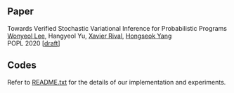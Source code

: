 ## Paper
Towards Verified Stochastic Variational Inference for Probabilistic Programs <br/>
[Wonyeol Lee](https://cs.stanford.edu/people/wonyeol/),
Hangyeol Yu,
[Xavier Rival](https://www.di.ens.fr/~rival/),
[Hongseok Yang](https://sites.google.com/view/hongseokyang/) <br/>
POPL 2020 [[draft](https://arxiv.org/abs/1907.08827)]

## Codes
Refer to [README.txt](README.txt) for the details of our implementation and experiments.
